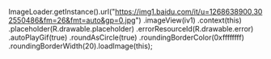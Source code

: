   ImageLoader.getInstance().url("https://img1.baidu.com/it/u=1268638900,302550486&fm=26&fmt=auto&gp=0.jpg")
                 .imageView(iv1)
                 .context(this)
                 .placeholder(R.drawable.placeholder)
                 .errorResourceId(R.drawable.error)
                 .autoPlayGif(true)
                 .roundAsCircle(true)
                 .roundingBorderColor(0xffffffff)
                 .roundingBorderWidth(20).loadImage(this);
